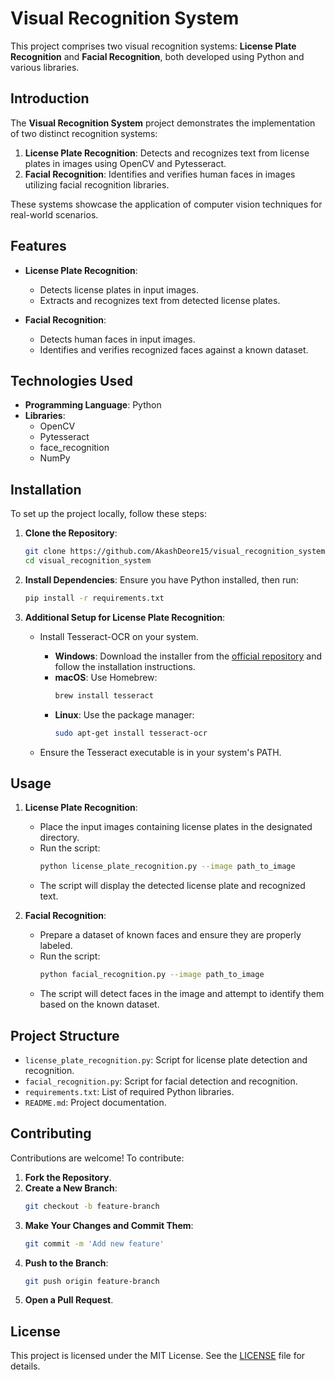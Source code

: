 # Visual Recognition System

This project comprises two visual recognition systems: **License Plate Recognition** and **Facial Recognition**, both developed using Python and various libraries.

## Introduction

The **Visual Recognition System** project demonstrates the implementation of two distinct recognition systems:

1. **License Plate Recognition**: Detects and recognizes text from license plates in images using OpenCV and Pytesseract.
2. **Facial Recognition**: Identifies and verifies human faces in images utilizing facial recognition libraries.

These systems showcase the application of computer vision techniques for real-world scenarios.

## Features

- **License Plate Recognition**:
  - Detects license plates in input images.
  - Extracts and recognizes text from detected license plates.

- **Facial Recognition**:
  - Detects human faces in input images.
  - Identifies and verifies recognized faces against a known dataset.

## Technologies Used

- **Programming Language**: Python
- **Libraries**:
  - OpenCV
  - Pytesseract
  - face_recognition
  - NumPy

## Installation

To set up the project locally, follow these steps:

1. **Clone the Repository**:
   ```bash
   git clone https://github.com/AkashDeore15/visual_recognition_system.git
   cd visual_recognition_system
   ```

2. **Install Dependencies**:
   Ensure you have Python installed, then run:
   ```bash
   pip install -r requirements.txt
   ```

3. **Additional Setup for License Plate Recognition**:
   - Install Tesseract-OCR on your system.
     - **Windows**: Download the installer from the [official repository](https://github.com/tesseract-ocr/tesseract) and follow the installation instructions.
     - **macOS**: Use Homebrew:
       ```bash
       brew install tesseract
       ```
     - **Linux**: Use the package manager:
       ```bash
       sudo apt-get install tesseract-ocr
       ```

   - Ensure the Tesseract executable is in your system's PATH.

## Usage

1. **License Plate Recognition**:
   - Place the input images containing license plates in the designated directory.
   - Run the script:
     ```bash
     python license_plate_recognition.py --image path_to_image
     ```
   - The script will display the detected license plate and recognized text.

2. **Facial Recognition**:
   - Prepare a dataset of known faces and ensure they are properly labeled.
   - Run the script:
     ```bash
     python facial_recognition.py --image path_to_image
     ```
   - The script will detect faces in the image and attempt to identify them based on the known dataset.

## Project Structure

- `license_plate_recognition.py`: Script for license plate detection and recognition.
- `facial_recognition.py`: Script for facial detection and recognition.
- `requirements.txt`: List of required Python libraries.
- `README.md`: Project documentation.

## Contributing

Contributions are welcome! To contribute:

1. **Fork the Repository**.
2. **Create a New Branch**:
   ```bash
   git checkout -b feature-branch
   ```
3. **Make Your Changes and Commit Them**:
   ```bash
   git commit -m 'Add new feature'
   ```
4. **Push to the Branch**:
   ```bash
   git push origin feature-branch
   ```
5. **Open a Pull Request**.

## License

This project is licensed under the MIT License. See the [LICENSE](LICENSE) file for details.
